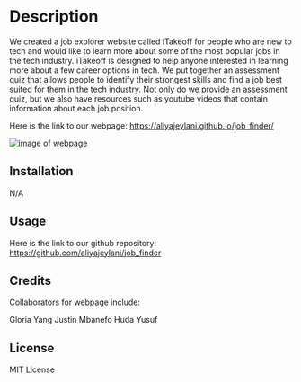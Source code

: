 # Description

We created a job explorer website called iTakeoff for people who are new to tech and would like to learn more about some of the most popular jobs in the tech industry. iTakeoff is designed to help anyone interested in learning more about a few career options in tech. We put together an assessment quiz that allows people to identify their strongest skills and find a job best suited for them in the tech industry. Not only do we provide an assessment quiz, but we also have resources such as youtube videos that contain information about each job position.



Here is the link to our webpage: https://aliyajeylani.github.io/job_finder/


![image of webpage](itakeoff_wepage.png)


## Installation

N/A

## Usage 

Here is the link to our github repository: https://github.com/aliyajeylani/job_finder


## Credits 

Collaborators for webpage include:

Gloria Yang
Justin Mbanefo
Huda Yusuf 


## License 

MIT License 